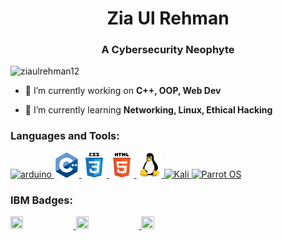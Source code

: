 <h1 align="center"> Zia Ul Rehman</h1>
<h3 align="center">A Cybersecurity Neophyte</h3>

<p align="left"> <img src="https://komarev.com/ghpvc/?username=ziaulrehman12&label=Profile%20views&color=0e75b6&style=flat" alt="ziaulrehman12" /> </p>

- 🔭 I’m currently working on **C++, OOP, Web Dev**

- 🌱 I’m currently learning **Networking, Linux, Ethical Hacking**

<h3 align="left">Languages and Tools:</h3>
<p align="left"> <a href="https://www.arduino.cc/" target="_blank" rel="noreferrer"> <img src="https://cdn.worldvectorlogo.com/logos/arduino-1.svg" alt="arduino" width="40" height="40"/> </a> <a href="https://www.w3schools.com/cpp/" target="_blank" rel="noreferrer"> <img src="https://raw.githubusercontent.com/devicons/devicon/master/icons/cplusplus/cplusplus-original.svg" alt="cplusplus" width="40" height="40"/> </a> <a href="https://www.w3schools.com/css/" target="_blank" rel="noreferrer"> <img src="https://raw.githubusercontent.com/devicons/devicon/master/icons/css3/css3-original-wordmark.svg" alt="css3" width="40" height="40"/> </a> <a href="https://www.w3.org/html/" target="_blank" rel="noreferrer"> <img src="https://raw.githubusercontent.com/devicons/devicon/master/icons/html5/html5-original-wordmark.svg" alt="html5" width="40" height="40"/> </a> <a href="https://www.linux.org/" target="_blank" rel="noreferrer"> <img src="https://raw.githubusercontent.com/devicons/devicon/master/icons/linux/linux-original.svg" alt="linux" width="40" height="40"/> </a> <a href="https://www.kali.org/" target="_blank" rel="noreferrer"> <img src="https://upload.wikimedia.org/wikipedia/commons/4/4b/Kali_Linux_2.0_wordmark.svg" alt="Kali" width="50" height="50"/> </a>
<a href="https://www.parrotsec.org/" target="_blank" rel="noreferrer"> <img src="https://upload.wikimedia.org/wikipedia/commons/4/45/Parrot_Logo.png" alt="Parrot OS" width="50" height="50"/> </a> </p>

<h3 align="left">IBM Badges:</h3>

<a href="https://www.credly.com/badges/99e669ae-6497-449c-abc8-8867113e49d1/public_url">
 <img src="https://github.com/ziaulrehman12/ziaulrehman12/assets/135421544/b1cd283b-d0e3-4017-af17-74fb193d1832" width="20%" height="20%">
</a>
<a href="https://www.credly.com/badges/d24e588c-9013-4b1a-ada6-e187affa7488/public_url">
 <img src="https://github.com/ziaulrehman12/ziaulrehman12/assets/135421544/e9525410-4111-4351-a22a-cb7bc0f4b61b" width="20%" height="20%">
</a>
<a href="https://www.credly.com/badges/38222274-2918-4fa3-90a2-7137dec31ea8/public_url">
 <img src="https://github.com/ziaulrehman12/ziaulrehman12/assets/135421544/fde4346b-a517-4515-b200-7b337cbdfba7" width="20%" height="20%">
</a>







<!---
ziaulrehman12/ziaulrehman12 is a ✨ special ✨ repository because its `README.md` (this file) appears on your GitHub profile.
You can click the Preview link to take a look at your changes.
--->
